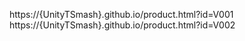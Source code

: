 https://{UnityTSmash}.github.io/product.html?id=V001
https://{UnityTSmash}.github.io/product.html?id=V002
